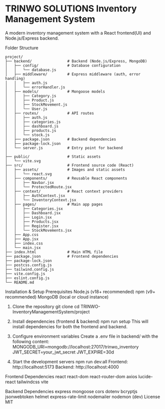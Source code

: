 
# TRINWO SOLUTIONS Inventory Management System
A modern inventory management system with a React frontend(UI) and Node.js/Express backend.

Folder Structure
```
project/
├── backend/                # Backend (Node.js/Express, MongoDB)
│   ├── config/             # Database configuration
│   │   └── database.js
│   ├── middleware/         # Express middleware (auth, error handling)
│   │   ├── auth.js
│   │   └── errorHandler.js
│   ├── models/             # Mongoose models
│   │   ├── Category.js
│   │   ├── Product.js
│   │   ├── StockMovement.js
│   │   └── User.js
│   ├── routes/             # API routes
│   │   ├── auth.js
│   │   ├── categories.js
│   │   ├── dashboard.js
│   │   ├── products.js
│   │   └── stock.js
│   ├── package.json        # Backend dependencies
│   ├── package-lock.json
│   └── server.js           # Entry point for backend
│
├── public/                 # Static assets
│   └── vite.svg
├── src/                    # Frontend source code (React)
│   ├── assets/             # Images and static assets
│   │   └── react.svg
│   ├── components/         # Reusable React components
│   │   ├── Navbar.jsx
│   │   └── ProtectedRoute.jsx
│   ├── context/            # React context providers
│   │   ├── AuthContext.jsx
│   │   └── InventoryContext.jsx
│   ├── pages/              # Main app pages
│   │   ├── Categories.jsx
│   │   ├── Dashboard.jsx
│   │   ├── Login.jsx
│   │   ├── Products.jsx
│   │   ├── Register.jsx
│   │   └── StockMovements.jsx
│   ├── App.css
│   ├── App.jsx
│   ├── index.css
│   └── main.jsx
├── index.html              # Main HTML file
├── package.json            # Frontend dependencies
├── package-lock.json
├── postcss.config.js
├── tailwind.config.js
├── vite.config.js
├── eslint.config.js
└── README.md
```
Installation & Setup
Prerequisites
Node.js (v18+ recommended)
npm (v9+ recommended)
MongoDB (local or cloud instance)

1. Clone the repository
git clone <repo-url>
cd TRINWO-InventoryManagementSystem/project
2. Install dependencies (frontend & backend)
npm run setup
This will install dependencies for both the frontend and backend.

3. Configure environment variables
Create a .env file in backend/ with the following content:
MONGODB_URI=mongodb://localhost:27017/trinwo_inventory
JWT_SECRET=your_jwt_secret
JWT_EXPIRE=30d

5. Start the development servers
npm run dev:all
Frontend: http://localhost:5173
Backend: http://localhost:4000

Frontend Dependencies
react
react-dom
react-router-dom
axios
lucide-react
tailwindcss
vite

Backend Dependencies
express
mongoose
cors
dotenv
bcryptjs
jsonwebtoken
helmet
express-rate-limit
nodemailer
nodemon (dev)
License
MIT
